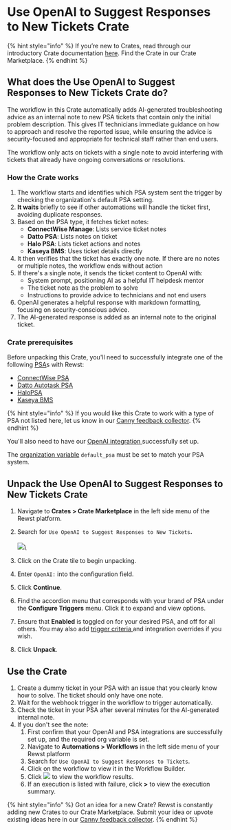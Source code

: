 # Use OpenAI to Suggest Responses to New Tickets Crate

{% hint style="info" %}
If you’re new to Crates, read through our introductory Crate documentation [here](https://docs.rewst.help/prebuilt-automations/crates). Find the Crate in our Crate Marketplace.
{% endhint %}

## What does the Use OpenAI to Suggest Responses to New Tickets Crate do?

The workflow in this Crate automatically adds AI-generated troubleshooting advice as an internal note to new PSA tickets that contain only the initial problem description. This gives IT technicians immediate guidance on how to approach and resolve the reported issue, while ensuring the advice is security-focused and appropriate for technical staff rather than end users.

The workflow only acts on tickets with a single note to avoid interfering with tickets that already have ongoing conversations or resolutions.

### How the Crate works

1. The workflow starts and identifies which PSA system sent the trigger by checking the organization's default PSA setting.
2. **It waits** briefly to see if other automations will handle the ticket first, avoiding duplicate responses.
3. Based on the PSA type, it fetches ticket notes:
   * **ConnectWise Manage**: Lists service ticket notes
   * **Datto PSA**: Lists notes on ticket&#x20;
   * **Halo PSA**: Lists ticket actions and notes
   * **Kaseya BMS**: Uses ticket details directly
4. It then verifies that the ticket has exactly one note. If there are no notes or multiple notes, the workflow ends without action
5. If there's a single note, it sends the ticket content to OpenAI with:
   * System prompt, positioning AI as a helpful IT helpdesk mentor
   * The ticket note as the problem to solve
   * Instructions to provide advice to technicians and not end users
6. OpenAI generates a helpful response with markdown formatting, focusing on security-conscious advice.
7. The AI-generated response is added as an internal note to the original ticket.

### Crate prerequisites

Before unpacking this Crate, you'll need to successfully integrate one of the following [PSA](../../configuration/integrations/top-5-integration-types-get-started-with-integrations-in-rewst.md#psa-integrations)s  with Rewst:

* [ConnectWise PSA](../../configuration/integrations/integration-guides/connectwise-integration-setup.md)
* [Datto Autotask PSA](../../configuration/integrations/integration-guides/datto-psa-integration-setup/)
* [HaloPSA](../../configuration/integrations/integration-guides/halo-integration-setup.md)
* [Kaseya BMS](../../configuration/integrations/integration-guides/kaseya-bms-integration-setup.md)

{% hint style="info" %}
If you would like this Crate to work with a type of PSA not listed here, let us know in our [Canny feedback collector](https://rewst.canny.io/crates).
{% endhint %}

You'll also need to have our [OpenAI integration ](../../configuration/integrations/integration-guides/openai/openai-integration-setup.md)successfully set up.

The [organization variable](../../configuration/organization-variables.md#what-is-an-organization-variable) `default_psa` must be set to match your PSA system.

## Unpack the Use OpenAI to Suggest Responses to New Tickets Crate

1. Navigate to **Crates > Crate Marketplace** in the left side menu of the Rewst platform.
2. Search for `Use OpenAI to Suggest Responses to New Tickets`**.**\
   \
   ![](<../../../.gitbook/assets/Screenshot 2025-09-22 at 3.33.46 PM.png>)\

3. Click on the Crate tile to begin unpacking.
4. Enter `OpenAI:` into the configuration field.
5. Click **Continue**.
6. Find the accordion menu that corresponds with your brand of PSA under the **Configure Triggers** menu. Click it to expand and view options.
7. Ensure that **Enabled** is toggled on for your desired PSA, and off for all others. You may also add [trigger criteria ](../../automations/intro-to-triggers/trigger-criteria.md)and integration overrides if you wish.
8. Click **Unpack**.

## Use the Crate

1. Create a dummy ticket in your PSA with an issue that you clearly know how to solve. The ticket should only have one note.
2. Wait for the webhook trigger in the workflow to trigger automatically.&#x20;
3. Check the ticket in your PSA after several minutes for the AI-generated internal note.
4. If you don't see the note:
   1. First confirm that your OpenAI and PSA integrations are successfully set up, and the required org variable is set.
   2. Navigate to **Automations > Workflows** in the left side menu of your Rewst platform
   3. Search for `Use OpenAI to Suggest Responses to Tickets`.
   4. Click on the workflow to view it in the Workflow Builder.
   5. Click ![](<../../../.gitbook/assets/Screenshot 2025-09-22 at 3.55.54 PM.png>) to view the workflow results.
   6. If an execution is listed with failure, click **>** to view the execution summary.&#x20;

{% hint style="info" %}
Got an idea for a new Crate? Rewst is constantly adding new Crates to our Crate Marketplace. Submit your idea or upvote existing ideas here in our [Canny feedback collector](https://rewst.canny.io/crates).
{% endhint %}

